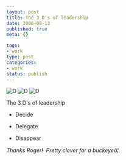 ```yaml
--- 
layout: post
title: The 3 D's of leadership
date: 2006-08-13
published: true
meta: {}

tags: 
- work
type: post
categories: 
- work
status: publish
---
```



![D](http://media.eick.us/2011/05/93187538_bb6c0a258e_t.jpg)
![D](http://media.eick.us/2011/05/151018281_b0f7ad90dc_t.jpg)
![D](http://media.eick.us/2011/05/92575567_f6bcc134d1_t.jpg)


The 3 D's of leadership

- Decide

- Delegate

- Disappear



_Thanks Roger!  Pretty clever for a buckeyeâ¦._

